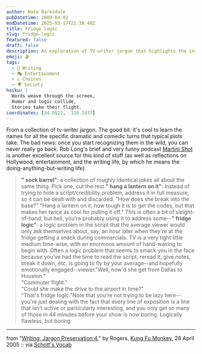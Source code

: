 ```yaml
---
author: Nate Barksdale
pubDatetime: 2009-04-02
modDatetime: 2025-03-17T21:38:48Z
title: Fridge logic
slug: fridge-logic
featured: false
draft: false
description: An exploration of TV-writer jargon that highlights the intricacies of scriptwriting with a humorous touch.
emoji: 🎬
tags:
  - 📝 Writing
  - 🎭 Entertainment
  - ⚖️ Choices
  - 🌍 Society
haiku: |
  Words weave through the screen,  
  Humor and logic collide,  
  Stories take their flight.
coordinates: [34.0522, -118.2437]
---
```


From a collection of tv-writer jargon. The good bit: it's cool to learn the names for all the specific dramatic and comedic turns that typical plots take. The bad news: once you start recognizing them in the wild, you can never really go back. Rob Long's brief and very funny podcast [Martini Shot](http://www.kcrw.com/etc/programs/ma) is another excellent source for this kind of stuff (as well as reflections on Hollywood, entertainment, and the writing life, by which he means the doing-anything-but-writing life)

> **" sock barrel"**: a collection of roughly identical jokes all about the same thing. Pick one, cut the rest.**" hang a lantern on it"**: Instead of trying to hide a script/credibility problem, address it in full measure, so it can be dealt with and discarded. "How does she break into the base?" "Hang a lantern on it, how tough it is to get the codes, but that makes her twice as cool for pulling it off." This is often a bit of sleight-of-hand, but hell, you're probably using it to address some--**" fridge logic"**: a logic problem in the script that the average viewer would only ask themselves about, say, an hour later when they're at the fridge getting a snack during commercials. TV is a very tight little medium time-wise, with an enormous amount of hand-waving to begin with. Often a logic problem that seems to smack you in the face because you've had the time to read the script, reread it, give notes, break it down, etc. is going to fly by your average--and hopefully emotionally engaged--viewer."Well, how'd she get from Dallas to Houston."  
> "Commuter flight."  
> "Could she make the drive to the airport in time?"  
> "That's fridge logic."Note that you're not trying to be lazy here--you're just dealing with the fact that every line of exposition is a line that isn't active or particularly interesting, and you only get so many of those in 44 minutes before your show is now boring. Logically flawless, but boring

---

from "[Writing: Jargon Preservation 4](http://kfmonkey.blogspot.com/2005/04/writing-jargon-preservation-4.html)," by Rogers, [Kung Fu Monkey](http://kfmonkey.blogspot.com/2005/04/writing-jargon-preservation-4.html), 28 April 2005 :: via [Schott's Vocab](http://schott.blogs.nytimes.com/2009/03/28/elsewhere-movie-jargon-preservation/)
